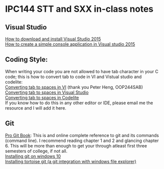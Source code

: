# IPC144 STT and SXX in-class notes
## Visual Studio
[How to download and install Visual Studio 2015](https://www.youtube.com/watch?v=xMGhA5v4vxk)<br />
[How to create a simple console application in Visual studio 2015](https://www.youtube.com/watch?v=6siQm1sIu5g) <br />

## Coding Style:
When writing your code you are not allowed to have tab character in your C code; this is how to convert tab to code in VI and Vistual studio and codelite: <br />
[Converting tab to spaces in VI](http://vim.wikia.com/wiki/Converting_tabs_to_spaces) (thank you Peter Heng, OOP244SAB)<br />
[Converting tab to spaces in Visual Studio](https://www.youtube.com/watch?v=oW4viEA72UI)<br />
[Converting tab to spaces in Codelite](https://www.youtube.com/watch?v=XQMPJpA8fJI&t)<br />
If you know how to do this in any other editor or IDE, please email me the resource and I will add it here.

## Git
[Pro Git Book](https://git-scm.com/book): This is and online complete reference to git and its commands (command line). I recommend reading chapter 1 and 2 and glancing chapter 6. This will be more than enough to get your through atleast first three semesters of college, if not all. <br />
[Installing git on windows 10](https://www.youtube.com/watch?v=tc3Aoi5Z1FE) <br />
[Installing tortoise git (a git integration with windows file explorer)](https://www.youtube.com/watch?v=mSMGq3fTF-U) <br />

